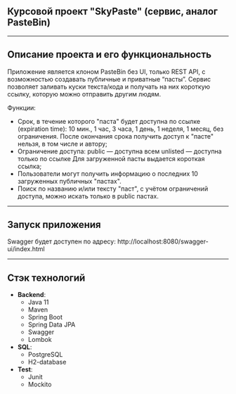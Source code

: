 <div>

## Курсовой проект "SkyPaste" (сервис, аналог PasteBin)
</div>

---
## Описание проекта и его функциональность
Приложение является клоном PasteBin без UI, только REST API, с возможностью создавать публичные и приватные “пасты”. Сервис позволяет заливать куски текста/кода и получать на них короткую ссылку, которую можно отправить другим людям.

Функции:
- Срок, в течение которого "паста" будет доступна по ссылке (expiration time): 10 мин., 1 час, 3 часа, 1 день, 1 неделя, 1 месяц, без ограничения. После окончания срока получить доступ к "пасте" нельзя, в том числе и автору;
- Ограничение доступа: public — доступна всем unlisted — доступна только по ссылке Для загруженной пасты выдается короткая ссылка;
- Пользователи могут получить информацию о последних 10 загруженных публичных "пастах".
- Поиск по названию и/или тексту "паст", с учётом ограничений доступа, можно искать только в public пастах.

---
## Запуск приложения
Swagger будет доступен по адресу: http://localhost:8080/swagger-ui/index.html

---
## Стэк технологий

* **Backend**:
    - Java 11
    - Maven
    - Spring Boot
    - Spring Data JPA
    - Swagger
    - Lombok
* **SQL**:
    - PostgreSQL
    - H2-database
* **Test**:
    - Junit
    - Mockito
  

